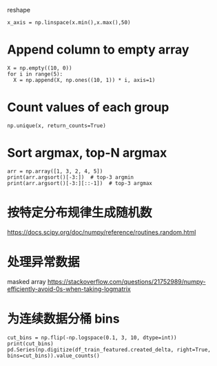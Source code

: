 reshape

`x_axis = np.linspace(x.min(),x.max(),50)`

# Append column to empty array

  ```
X = np.empty((10, 0))
for i in range(5):
    X = np.append(X, np.ones((10, 1)) * i, axis=1)
```

# Count values of each group

`np.unique(x, return_counts=True)`

# Sort argmax, top-N argmax

```
arr = np.array([1, 3, 2, 4, 5])
print(arr.argsort()[-3:])  # top-3 argmin
print(arr.argsort()[-3:][::-1])  # top-3 argmax
```

# 按特定分布规律生成随机数
https://docs.scipy.org/doc/numpy/reference/routines.random.html

# 处理异常数据
masked array
https://stackoverflow.com/questions/21752989/numpy-efficiently-avoid-0s-when-taking-logmatrix

# 为连续数据分桶 bins

```
cut_bins = np.flip(-np.logspace(0.1, 3, 10, dtype=int))
print(cut_bins)
pd.Series(np.digitize(df_train_featured.created_delta, right=True, bins=cut_bins)).value_counts()
```
